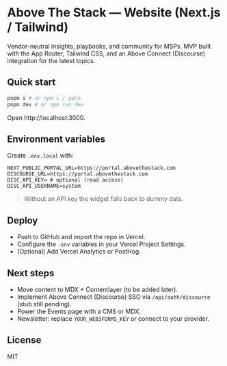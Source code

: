 # Above The Stack — Website (Next.js / Tailwind)

Vendor-neutral insights, playbooks, and community for MSPs.
MVP built with the App Router, Tailwind CSS, and an Above Connect (Discourse) integration for the latest topics.

## Quick start

```bash
pnpm i # or npm i / yarn
pnpm dev # or npm run dev
```

Open http://localhost:3000.

## Environment variables

Create `.env.local` with:

```
NEXT_PUBLIC_PORTAL_URL=https://portal.abovethestack.com
DISCOURSE_URL=https://portal.abovethestack.com
DISC_API_KEY= # optional (read access)
DISC_API_USERNAME=system
```

> Without an API key the widget falls back to dummy data.

## Deploy

- Push to GitHub and import the repo in Vercel.
- Configure the `.env` variables in your Vercel Project Settings.
- (Optional) Add Vercel Analytics or PostHog.

## Next steps

- Move content to MDX + Contentlayer (to be added later).
- Implement Above Connect (Discourse) SSO via `/api/auth/discourse` (stub still pending).
- Power the Events page with a CMS or MDX.
- Newsletter: replace `YOUR_WEB3FORMS_KEY` or connect to your provider.

## License
MIT
